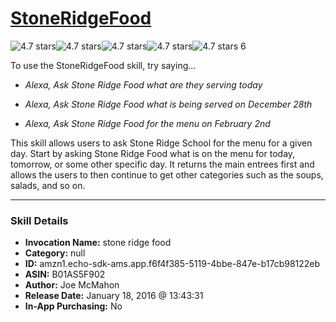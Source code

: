 # [StoneRidgeFood](http://alexa.amazon.com/#skills/amzn1.echo-sdk-ams.app.f6f4f385-5119-4bbe-847e-b17cb98122eb)
![4.7 stars](../../images/ic_star_black_18dp_1x.png)![4.7 stars](../../images/ic_star_black_18dp_1x.png)![4.7 stars](../../images/ic_star_black_18dp_1x.png)![4.7 stars](../../images/ic_star_black_18dp_1x.png)![4.7 stars](../../images/ic_star_half_black_18dp_1x.png) 6

To use the StoneRidgeFood skill, try saying...

* *Alexa, Ask Stone Ridge Food what are they serving today*

* *Alexa, Ask Stone Ridge Food what is being served on December 28th*

* *Alexa, Ask Stone Ridge Food for the menu on February 2nd*

This skill allows users to ask Stone Ridge School for the menu for a given day.  Start by asking Stone Ridge Food what is on the menu for today, tomorrow, or some other specific day.  It returns the main entrees first and allows the users to then continue to get other categories such as the soups, salads, and so on.

***

### Skill Details

* **Invocation Name:** stone ridge food
* **Category:** null
* **ID:** amzn1.echo-sdk-ams.app.f6f4f385-5119-4bbe-847e-b17cb98122eb
* **ASIN:** B01AS5F902
* **Author:** Joe McMahon
* **Release Date:** January 18, 2016 @ 13:43:31
* **In-App Purchasing:** No

